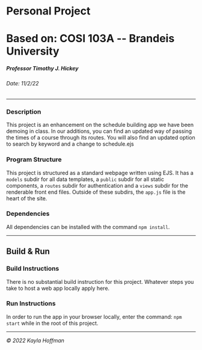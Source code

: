     

Personal Project
===
Based on:
COSI 103A -- Brandeis University
================================

##### Professor Timothy J. Hickey

###### Date: 11/2/22

* * *

### Description

This project is an enhancement on the schedule building app we have been demoing in class. In our additions, you can find an updated way of passing the times of a course through its routes. You will also find an updated option to search by keyword and a change to schedule.ejs

### Program Structure

This project is structured as a standard webpage written using EJS. It has a `models` subdir for all data templates, a `public` subdir for all static components, a `routes` subdir for authentication and a `views` subdir for the renderable front end files. Outside of these subdirs, the `app.js` file is the heart of the site.

### Dependencies

All dependencies can be installed with the command `npm install`.
  

* * *

Build & Run
-----------

### Build Instructions

There is no substantial build instruction for this project. Whatever steps you take to host a web app locally apply here.

### Run Instructions

In order to run the app in your browser locally, enter the command: `npm start` while in the root of this project.

* * *

_© 2022 Kayla Hoffman_

